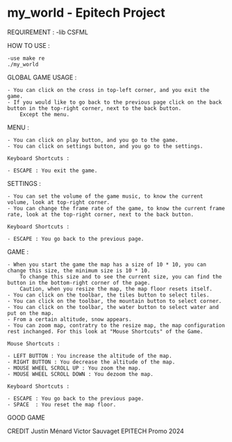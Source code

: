 # my_world - Epitech Project

REQUIREMENT :
    -lib CSFML

HOW TO USE :

    -use make re
    ./my_world

GLOBAL GAME USAGE :

    - You can click on the cross in top-left corner, and you exit the game.
    - If you would like to go back to the previous page click on the back button in the top-right corner, next to the back button.
        Except the menu.


MENU :

    - You can click on play button, and you go to the game.
    - You can click on settings button, and you go to the settings.

    Keyboard Shortcuts :

    - ESCAPE : You exit the game.

SETTINGS :

    - You can set the volume of the game music, to know the current volume, look at top-right corner.
    - You can change the frame rate of the game, to know the current frame rate, look at the top-right corner, next to the back button.

    Keyboard Shortcuts :

    - ESCAPE : You go back to the previous page.

GAME :

    - When you start the game the map has a size of 10 * 10, you can change this size, the minimum size is 10 * 10.
        To change this size and to see the current size, you can find the button in the bottom-right corner of the page.
        Caution, when you resize the map, the map floor resets itself.
    - You can click on the toolbar, the tiles button to select tiles.
    - You can click on the toolbar, the mountain button to select corner.
    - You can click on the toolbar, the water button to select water and put on the map.
    - From a certain altitude, snow appears.
    - You can zoom map, contratry to the resize map, the map configuration rest inchanged. For this look at "Mouse Shortcuts" of the Game.

    Mouse Shortcuts :

    - LEFT BUTTON : You increase the altitude of the map.
    - RIGHT BUTTON : You decrease the altitude of the map.
    - MOUSE WHEEL SCROLL UP : You zoom the map.
    - MOUSE WHEEL SCROLL DOWN : You dezoom the map.

    Keyboard Shortcuts :

    - ESCAPE : You go back to the previous page.
    - SPACE  : You reset the map floor.

GOOD GAME

CREDIT
Justin Ménard
Victor Sauvaget
EPITECH Promo 2024
